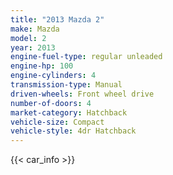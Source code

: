 ```yaml
---
title: "2013 Mazda 2"
make: Mazda
model: 2
year: 2013
engine-fuel-type: regular unleaded
engine-hp: 100
engine-cylinders: 4
transmission-type: Manual
driven-wheels: Front wheel drive
number-of-doors: 4
market-category: Hatchback
vehicle-size: Compact
vehicle-style: 4dr Hatchback
---
```


{{< car_info >}}
